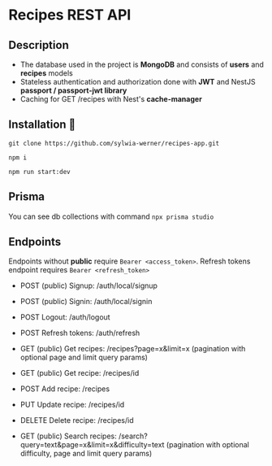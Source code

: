 # Recipes REST API

## Description 
- The database used in the project is **MongoDB** and consists of **users** and **recipes** models
- Stateless authentication and authorization done with **JWT** and NestJS **passport / passport-jwt library**
- Caching for GET /recipes with Nest's **cache-manager**

## Installation 🧰 

```
git clone https://github.com/sylwia-werner/recipes-app.git

npm i

npm run start:dev
```

## Prisma

You can see db collections with command ```npx prisma studio```

## Endpoints

Endpoints without **public** require ```Bearer <access_token>```.
Refresh tokens endpoint requires ```Bearer <refresh_token>```

- POST (public) Signup: /auth/local/signup
- POST (public) Signin: /auth/local/signin
- POST Logout: /auth/logout
- POST Refresh tokens: /auth/refresh

- GET (public) Get recipes: /recipes?page=x&limit=x (pagination with optional page and limit query params)
- GET (public) Get recipe: /recipes/id
- POST Add recipe: /recipes 
- PUT Update recipe: /recipes/id
- DELETE Delete recipe: /recipes/id

- GET (public) Search recipes: /search?query=text&page=x&limit=x&difficulty=text (pagination with optional difficulty, page and limit query params)
